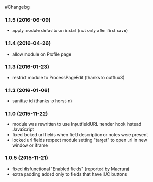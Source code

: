 #Changelog


### 1.1.5 (2016-06-09)

- apply module defaults on install (not only after first save)


### 1.1.4 (2016-04-26)

- allow module on Profile page


### 1.1.3 (2016-01-23)

- restrict module to ProcessPageEdit (thanks to outflux3)


### 1.1.2 (2016-01-06)

- sanitize id (thanks to horst-n)


### 1.1.0 (2015-11-22)

- module was rewritten to use InputfieldURL::render hook instead JavaScript
- fixed locked url fields when field description or notes were present
- locked url fields respect module setting "target" to open url in new window or iframe


### 1.0.5 (2015-11-21)

- fixed disfunctional "Enabled fields" (reported by Macrura)
- extra padding added only to fields that have IUC buttons
